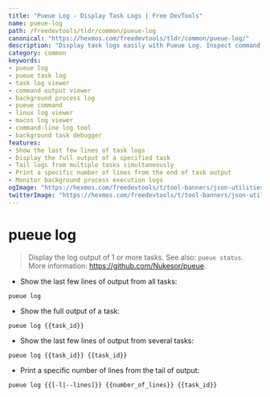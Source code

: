 ```yaml
---
title: "Pueue Log - Display Task Logs | Free DevTools"
name: pueue-log
path: /freedevtools/tldr/common/pueue-log
canonical: "https://hexmos.com/freedevtools/tldr/common/pueue-log/"
description: "Display task logs easily with Pueue Log. Inspect command output and debug background processes with this handy command. Free online tool, no registration required."
category: common
keywords:
- pueue log
- pueue task log
- task log viewer
- command output viewer
- background process log
- pueue command
- linux log viewer
- macos log viewer
- command-line log tool
- background task debugger
features:
- Show the last few lines of task logs
- Display the full output of a specified task
- Tail logs from multiple tasks simultaneously
- Print a specific number of lines from the end of task output
- Monitor background process execution logs
ogImage: "https://hexmos.com/freedevtools/t/tool-banners/json-utilities-banner.png"
twitterImage: "https://hexmos.com/freedevtools/t/tool-banners/json-utilities-banner.png"
---
```


# pueue log

> Display the log output of 1 or more tasks.
> See also: `pueue status`.
> More information: <https://github.com/Nukesor/pueue>.

- Show the last few lines of output from all tasks:

`pueue log`

- Show the full output of a task:

`pueue log {{task_id}}`

- Show the last few lines of output from several tasks:

`pueue log {{task_id}} {{task_id}}`

- Print a specific number of lines from the tail of output:

`pueue log {{[-l|--lines]}} {{number_of_lines}} {{task_id}}`
